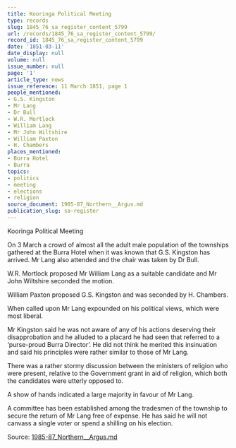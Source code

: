 ```yaml
---
title: Kooringa Political Meeting
type: records
slug: 1845_76_sa_register_content_5799
url: /records/1845_76_sa_register_content_5799/
record_id: 1845_76_sa_register_content_5799
date: '1851-03-11'
date_display: null
volume: null
issue_number: null
page: '1'
article_type: news
issue_reference: 11 March 1851, page 1
people_mentioned:
- G.S. Kingston
- Mr Lang
- Dr Bull
- W.R. Mortlock
- William Lang
- Mr John Wiltshire
- William Paxton
- H. Chambers
places_mentioned:
- Burra Hotel
- Burra
topics:
- politics
- meeting
- elections
- religion
source_document: 1985-87_Northern__Argus.md
publication_slug: sa-register
---
```


Kooringa Political Meeting

On 3 March a crowd of almost all the adult male population of the townships gathered at the Burra Hotel when it was known that G.S. Kingston has arrived.  Mr Lang also attended and the chair was taken by Dr Bull.

W.R. Mortlock proposed Mr William Lang as a suitable candidate and Mr John Wiltshire seconded the motion.

William Paxton proposed G.S. Kingston and was seconded by H. Chambers.

When called upon Mr Lang expounded on his political views, which were most liberal.

Mr Kingston said he was not aware of any of his actions deserving their disapprobation and he alluded to a placard he had seen that referred to a ‘purse-proud Burra Director’.   He did not think he merited this insinuation and said his principles were rather similar to those of Mr Lang.

There was a rather stormy discussion between the ministers of religion who were present, relative to the Government grant in aid of religion, which both the candidates were utterly opposed to.

A show of hands indicated a large majority in favour of Mr Lang.

A committee has been established among the tradesmen of the township to secure the return of Mr Lang free of expense.  He has said he will not canvass a single voter or spend a shilling on his election.

Source: [1985-87_Northern__Argus.md](/downloads/markdown/1985-87_Northern__Argus.md)
